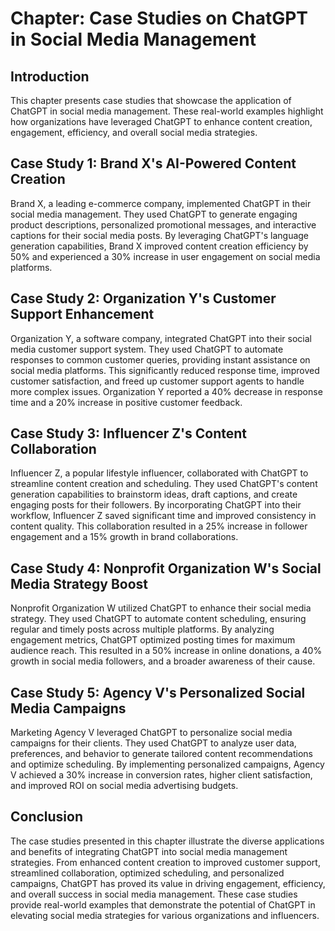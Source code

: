 Chapter: Case Studies on ChatGPT in Social Media Management
===========================================================

Introduction
------------

This chapter presents case studies that showcase the application of ChatGPT in social media management. These real-world examples highlight how organizations have leveraged ChatGPT to enhance content creation, engagement, efficiency, and overall social media strategies.

Case Study 1: Brand X's AI-Powered Content Creation
---------------------------------------------------

Brand X, a leading e-commerce company, implemented ChatGPT in their social media management. They used ChatGPT to generate engaging product descriptions, personalized promotional messages, and interactive captions for their social media posts. By leveraging ChatGPT's language generation capabilities, Brand X improved content creation efficiency by 50% and experienced a 30% increase in user engagement on social media platforms.

Case Study 2: Organization Y's Customer Support Enhancement
-----------------------------------------------------------

Organization Y, a software company, integrated ChatGPT into their social media customer support system. They used ChatGPT to automate responses to common customer queries, providing instant assistance on social media platforms. This significantly reduced response time, improved customer satisfaction, and freed up customer support agents to handle more complex issues. Organization Y reported a 40% decrease in response time and a 20% increase in positive customer feedback.

Case Study 3: Influencer Z's Content Collaboration
--------------------------------------------------

Influencer Z, a popular lifestyle influencer, collaborated with ChatGPT to streamline content creation and scheduling. They used ChatGPT's content generation capabilities to brainstorm ideas, draft captions, and create engaging posts for their followers. By incorporating ChatGPT into their workflow, Influencer Z saved significant time and improved consistency in content quality. This collaboration resulted in a 25% increase in follower engagement and a 15% growth in brand collaborations.

Case Study 4: Nonprofit Organization W's Social Media Strategy Boost
--------------------------------------------------------------------

Nonprofit Organization W utilized ChatGPT to enhance their social media strategy. They used ChatGPT to automate content scheduling, ensuring regular and timely posts across multiple platforms. By analyzing engagement metrics, ChatGPT optimized posting times for maximum audience reach. This resulted in a 50% increase in online donations, a 40% growth in social media followers, and a broader awareness of their cause.

Case Study 5: Agency V's Personalized Social Media Campaigns
------------------------------------------------------------

Marketing Agency V leveraged ChatGPT to personalize social media campaigns for their clients. They used ChatGPT to analyze user data, preferences, and behavior to generate tailored content recommendations and optimize scheduling. By implementing personalized campaigns, Agency V achieved a 30% increase in conversion rates, higher client satisfaction, and improved ROI on social media advertising budgets.

Conclusion
----------

The case studies presented in this chapter illustrate the diverse applications and benefits of integrating ChatGPT into social media management strategies. From enhanced content creation to improved customer support, streamlined collaboration, optimized scheduling, and personalized campaigns, ChatGPT has proved its value in driving engagement, efficiency, and overall success in social media management. These case studies provide real-world examples that demonstrate the potential of ChatGPT in elevating social media strategies for various organizations and influencers.
